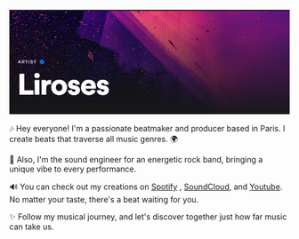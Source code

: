 ![Liroses](https://github.com/Kayrop/Music/blob/main/CaptSpotArtist.png)



🎶 Hey everyone! I'm a passionate beatmaker and producer based in Paris. I create beats that traverse all music genres. 🌍

🎸 Also, I'm the sound engineer for an energetic rock band, bringing a unique vibe to every performance.

🔊 You can check out my creations on [Spotify](https://open.spotify.com/artist/6TcUPCb4pwpq2SFHpXIY2o?si=LHEjht0qQ7KMxp90AowPng)
 , [SoundCloud](https://soundcloud.com/lvmtm?utm_source=clipboard&utm_medium=text&utm_campaign=social_sharing), and [Youtube](https://www.youtube.com/@Liroses). No matter your taste, there's a beat waiting for you.

✨ Follow my musical journey, and let's discover together just how far music can take us.
